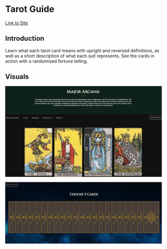 # Tarot Guide

[Link to Site](https://carring10.github.io/tarot-guide/index.html)

## Introduction

Learn what each tarot card means with upright and reversed definitions, as well as a short description of what each suit represents. See the cards in action with a randomized fortune telling.

## Visuals

![Tarot Guide](images/tarot-guide-screenshot.png)

![Reading](images/reading-screenshot.png)